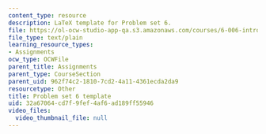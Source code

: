 ```yaml
---
content_type: resource
description: LaTeX template for Problem set 6.
file: https://ol-ocw-studio-app-qa.s3.amazonaws.com/courses/6-006-introduction-to-algorithms-spring-2008/32a67064cd7f9fef4af6ad189ff55946_ps6_template.tex
file_type: text/plain
learning_resource_types:
- Assignments
ocw_type: OCWFile
parent_title: Assignments
parent_type: CourseSection
parent_uid: 962f74c2-1810-7cd2-4a11-4361ecda2da9
resourcetype: Other
title: Problem set 6 template
uid: 32a67064-cd7f-9fef-4af6-ad189ff55946
video_files:
  video_thumbnail_file: null
---
```

